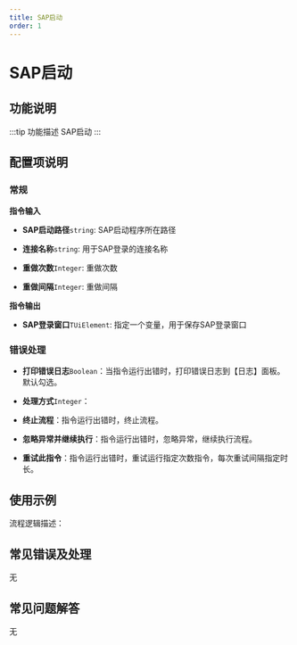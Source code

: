 ```yaml
---
title: SAP启动
order: 1
---
```


# SAP启动

## 功能说明

:::tip 功能描述
SAP启动
:::

## 配置项说明

### 常规

**指令输入**

- **SAP启动路径**`string`: SAP启动程序所在路径

- **连接名称**`string`: 用于SAP登录的连接名称

- **重做次数**`Integer`: 重做次数

- **重做间隔**`Integer`: 重做间隔


**指令输出**

- **SAP登录窗口**`TUiElement`: 指定一个变量，用于保存SAP登录窗口

### 错误处理

- **打印错误日志**`Boolean`：当指令运行出错时，打印错误日志到【日志】面板。默认勾选。

- **处理方式**`Integer`：

 - **终止流程**：指令运行出错时，终止流程。

 - **忽略异常并继续执行**：指令运行出错时，忽略异常，继续执行流程。

 - **重试此指令**：指令运行出错时，重试运行指定次数指令，每次重试间隔指定时长。

## 使用示例

流程逻辑描述：

## 常见错误及处理

无

## 常见问题解答

无

